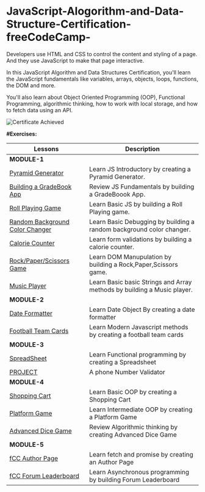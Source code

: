 # JavaScript-Alogorithm-and-Data-Structure-Certification-freeCodeCamp-

Developers use HTML and CSS to control the content and styling of a page. And they use JavaScript to make that page interactive.

In this JavaScript Algorithm and Data Structures Certification, you'll learn the JavaScript fundamentals like variables, arrays, objects, loops, functions, the DOM and more.

You'll also learn about Object Oriented Programming (OOP), Functional Programming, algorithmic thinking, how to work with local storage, and how to fetch data using an API.

![Certificate Achieved](https://drive.google.com/drive/folders/1tkrXfcWSyEB6B_X5TwvqketC6qXtVzZR/FreeCodeCampCertificate.jpg)

**#Exercises:**

|  Lessons | Description |
| --- | --- |
| **MODULE-1** |  |
| [Pyramid Generator](https://github.com/ShabanIrshad/JavaScript-Alogorithm-and-Data-Structure-Certificateion-freeCodeCamp-/blob/main/pyramidGenerator.js)| Learn JS Introductory by creating a Pyramid Generator. |
|[Building a GradeBook App](https://github.com/ShabanIrshad/JavaScript-Alogorithm-and-Data-Structure-Certificateion-freeCodeCamp-/blob/main/gradeBook.js) | Review JS Fundamentals by building a GradeBoook App. |
|[Roll Playing Game](https://github.com/ShabanIrshad/JavaScript-Alogorithm-and-Data-Structure-Certificateion-freeCodeCamp-/tree/main/RollPlayingGame) | Learn Basic JS by building a Roll Playing game. |
|[Random Background Color Changer](https://github.com/ShabanIrshad/JavaScript-Alogorithm-and-Data-Structure-Certificateion-freeCodeCamp-/tree/main/RandomBackgroundColorCahnger) | Learn Basic Debugging by building a random background color changer. |
|[Calorie Counter](https://github.com/ShabanIrshad/JavaScript-Alogorithm-and-Data-Structure-Certificateion-freeCodeCamp-/tree/main/CalorieCounter) | Learn form validations by building a calorie counter. |
|[Rock/Paper/Scissors Game](https://github.com/ShabanIrshad/JavaScript-Alogorithm-and-Data-Structure-Certificateion-freeCodeCamp-/tree/main/RockPaperScissor) | Learn DOM Manupulation by building a Rock,Paper,Scissors game. |
|[Music Player](https://github.com/ShabanIrshad/JavaScript-Alogorithm-and-Data-Structure-Certificateion-freeCodeCamp-/tree/main/MusicPlayer) | Learn Basic basic Strings and Array methods by building a Music player. |
| **MODULE-2** |  |
|[Date Formatter](https://github.com/ShabanIrshad/JavaScript-Alogorithm-and-Data-Structure-Certificateion-freeCodeCamp-/tree/main/Date%20Formatter) | Learn Date Object By creating a date formatter |
|[Football Team Cards](https://github.com/ShabanIrshad/JavaScript-Alogorithm-and-Data-Structure-Certificateion-freeCodeCamp-/tree/main/FootballTeamCards) | Learn Modern Javascript methods by creating a football team cards |
| **MODULE-3** |  |
|[SpreadSheet](https://github.com/ShabanIrshad/JavaScript-Alogorithm-and-Data-Structure-Certificateion-freeCodeCamp-/tree/main/Spreadsheet) | Learn Functional programming by creating a Spreadsheet |
|[PROJECT](https://github.com/ShabanIrshad/JavaScript-Alogorithm-and-Data-Structure-Certificateion-freeCodeCamp-/tree/main/NumberValidator) | A phone Number Validator |
| **MODULE-4** |  |
|[Shopping Cart](https://github.com/ShabanIrshad/JavaScript-Alogorithm-and-Data-Structure-Certificateion-freeCodeCamp-/tree/main/ShoppingCart) | Learn Basic OOP by creating a Shopping Cart |
|[Platform Game](https://github.com/ShabanIrshad/JavaScript-Alogorithm-and-Data-Structure-Certificateion-freeCodeCamp-/tree/main/PlatformGame) | Learn Intermediate OOP by creating a Platform Game |
|[Advanced Dice Game](https://github.com/ShabanIrshad/JavaScript-Alogorithm-and-Data-Structure-Certificateion-freeCodeCamp-/tree/main/DiceGame) |Review Algorithmic thinking by creating Advanced Dice Game |
| **MODULE-5** |  |
|[fCC Author Page ](https://github.com/ShabanIrshad/JavaScript-Alogorithm-and-Data-Structure-Certificateion-freeCodeCamp-/tree/main/fCCAuthorPage) | Learn fetch and promise by creating an Author Page |
|[fCC Forum Leaderboard](https://github.com/ShabanIrshad/JavaScript-Alogorithm-and-Data-Structure-Certificateion-freeCodeCamp-/tree/main/fCCForumLeaderboard) | Learn Asynchronous programming by building Forum Leaderboard|














